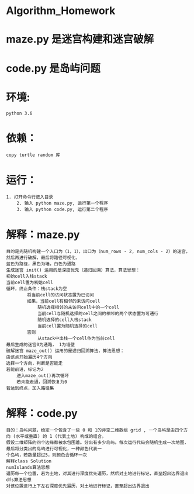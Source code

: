 # Algorithm_Homework
# maze.py 是迷宫构建和迷宫破解
# code.py 是岛屿问题
# 环境: 
	python 3.6
# 依赖：
	copy turtle random 库
# 运行：
	1. 打开命令行进入目录
        2. 输入 python maze.py, 运行第一个程序
        3. 输入 python code.py, 运行第二个程序
 
# 解释：maze.py
 	目的是先随机构建一个入口为（1，1），出口为（num_rows - 2, num_cols - 2）的迷宫，然后再进行破解，最后将路径可视化，
 	蓝色为路径，黑色为墙，白色为通路
 	生成迷宫 init() 运用的是深度优先（递归回溯）算法，算法思想：
   	初始cell入栈stack
   	当前cell置为初始cell
   	循环，终止条件：栈stack为空
	    	将当前cell的访问状态置为已访问
	    	如果，当前cell有相邻的未访问cell
		    	随机选择相邻的未访问cell中的一个cell
		    	当前cell与随机选择的cell之间的相邻的两个状态置为可通行
		    	随机选择的cell入栈stack
		    	当前cell置为随机选择的cell
	    	否则
		    	从stack中出栈一个cell作为当前cell
   	最后生成的迷宫0为通路， 1为墙壁
 	破解迷宫 maze_out() 运用的是递归回溯算法，算法思想：
   	由该点开始遍历4个方向
   	选择一个方向，判断是否能走
   	若能前进，标记为2
       	进入maze_out()再次循环
       	若未能走通，回溯恢复为0
   	若达到终点，加入路径集
# 解释：code.py
 	目的：岛屿问题，给定一个包含了一些 0 和 1的非空二维数组 grid , 一个岛屿是由四个方向 (水平或垂直) 的 1 (代表土地) 构成的组合。
 	假设二维矩阵的四个边缘都被水包围着。分出有多少岛屿。每次运行代码会随机生成一次地图，最后将分类出的岛屿进行可视化，一种颜色代表一
 	个岛屿，若数量超过5，则颜色会循环一次
 	解释class Solution
 	numIslands算法思想
 	遍历每一个位置，若为土地，对其进行深度优先遍历，然后对土地进行标记，直至超出边界退出
 	dfs算法思想
 	对该位置进行上下左右深度优先遍历，对土地进行标记，直至超出边界退出

